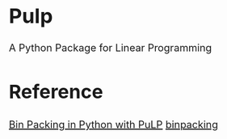 <style>
    body{
    	font-size: 15pt;
    }
    h2{
        font-size: 28pt;
        font-weight: bold;
    }
    h3{
        font-size: 24pt;
        font-weight: bold;
    }
</style>

# Pulp 

A Python Package for Linear Programming

## Reference

[Bin Packing in Python with PuLP](https://www.linkedin.com/pulse/bin-packing-python-pulp-michael-basilyan/)
[binpacking](https://github.com/mbasilyan/binpacking)
